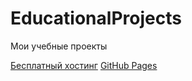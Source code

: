 # EducationalProjects

Мои учебные проекты

[Бесплатный хостинг](http://maxim713.byethost13.com)
[GitHub Pages](https://maxim7137.github.io/EducationalProjects/)